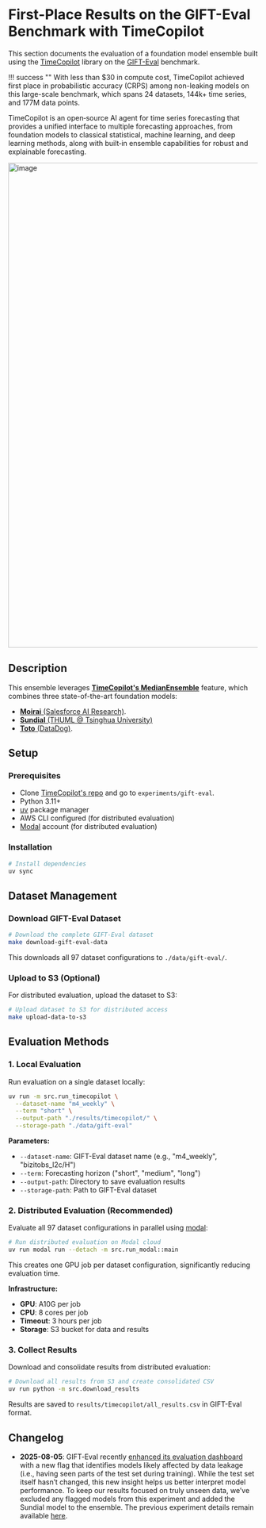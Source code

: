 # First-Place Results on the GIFT-Eval Benchmark with TimeCopilot

This section documents the evaluation of a foundation model ensemble built using the [TimeCopilot](https://timecopilot.dev) library on the [GIFT-Eval](https://huggingface.co/spaces/Salesforce/GIFT-Eval) benchmark.

!!! success ""
    With less than $30 in compute cost, TimeCopilot achieved first place in probabilistic accuracy (CRPS) among non-leaking models on this large-scale benchmark, which spans 24 datasets, 144k+ time series, and 177M data points.


TimeCopilot is an open‑source AI agent for time series forecasting that provides a unified interface to multiple forecasting approaches, from foundation models to classical statistical, machine learning, and deep learning methods, along with built‑in ensemble capabilities for robust and explainable forecasting.

<img width="1001" height="978" alt="image" src="https://github.com/user-attachments/assets/c6430f0e-4787-4173-a227-c79331c6ec68" />


## Description

This ensemble leverages [**TimeCopilot's MedianEnsemble**](https://timecopilot.dev/api/models/ensembles/#timecopilot.models.ensembles.median.MedianEnsemble) feature, which combines three state-of-the-art foundation models:

- [**Moirai** (Salesforce AI Research)](https://timecopilot.dev/api/models/foundational/models/#timecopilot.models.foundational.moirai.Moirai).
- [**Sundial** (THUML @ Tsinghua University)](https://timecopilot.dev/api/models/foundational/models/#timecopilot.models.foundational.sundial.Sundial) 
- [**Toto** (DataDog)](https://timecopilot.dev/api/models/foundational/models/#timecopilot.models.foundational.toto.Toto).


## Setup

### Prerequisites
- Clone [TimeCopilot's repo](https://github.com/AzulGarza/timecopilot) and go to `experiments/gift-eval`.
- Python 3.11+
- [uv](https://docs.astral.sh/uv/) package manager
- AWS CLI configured (for distributed evaluation)
- [Modal](https://modal.com/) account (for distributed evaluation)

### Installation

```bash
# Install dependencies
uv sync
```

## Dataset Management

### Download GIFT-Eval Dataset

```bash
# Download the complete GIFT-Eval dataset
make download-gift-eval-data
```

This downloads all 97 dataset configurations to `./data/gift-eval/`.

### Upload to S3 (Optional)

For distributed evaluation, upload the dataset to S3:

```bash
# Upload dataset to S3 for distributed access
make upload-data-to-s3
```

## Evaluation Methods

### 1. Local Evaluation

Run evaluation on a single dataset locally:

```bash
uv run -m src.run_timecopilot \
  --dataset-name "m4_weekly" \
  --term "short" \
  --output-path "./results/timecopilot/" \
  --storage-path "./data/gift-eval"
```

**Parameters:**

- `--dataset-name`: GIFT-Eval dataset name (e.g., "m4_weekly", "bizitobs_l2c/H")
- `--term`: Forecasting horizon ("short", "medium", "long")
- `--output-path`: Directory to save evaluation results
- `--storage-path`: Path to GIFT-Eval dataset

### 2. Distributed Evaluation (Recommended)

Evaluate all 97 dataset configurations in parallel using [modal](https://modal.com/):

```bash
# Run distributed evaluation on Modal cloud
uv run modal run --detach -m src.run_modal::main
```

This creates one GPU job per dataset configuration, significantly reducing evaluation time.

**Infrastructure:**

- **GPU**: A10G per job
- **CPU**: 8 cores per job  
- **Timeout**: 3 hours per job
- **Storage**: S3 bucket for data and results

### 3. Collect Results

Download and consolidate results from distributed evaluation:

```bash
# Download all results from S3 and create consolidated CSV
uv run python -m src.download_results
```

Results are saved to `results/timecopilot/all_results.csv` in GIFT-Eval format.


## Changelog

- **2025-08-05**: GIFT‑Eval recently [enhanced its evaluation dashboard](https://github.com/SalesforceAIResearch/gift-eval?tab=readme-ov-file#2025-08-05) with a new flag that identifies models likely affected by data leakage (i.e., having seen parts of the test set during training). While the test set itself hasn’t changed, this new insight helps us better interpret model performance. To keep our results focused on truly unseen data, we’ve excluded any flagged models from this experiment and added the Sundial model to the ensemble. The previous experiment details remain available [here](https://github.com/AzulGarza/timecopilot/tree/v0.0.14/experiments/gift-eval).
